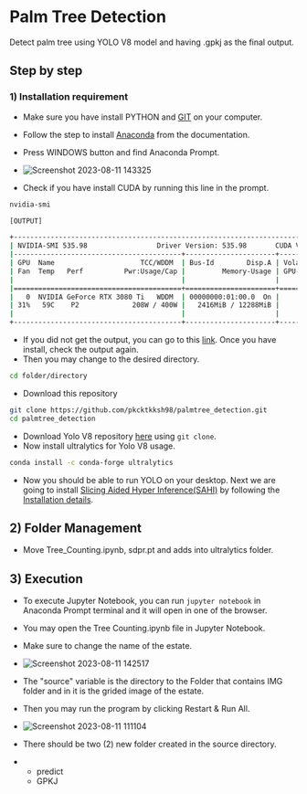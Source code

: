 # Palm Tree Detection
Detect palm tree using YOLO V8 model and having .gpkj as the final output.

## Step by step

### 1) Installation requirement
* Make sure you have install PYTHON and [GIT](https://git-scm.com/downloads) on your computer.
* Follow the step to install [Anaconda](https://docs.anaconda.com/free/anaconda/install/windows/) from the documentation.
* Press WINDOWS button and find Anaconda Prompt.
* ![Screenshot 2023-08-11 143325](https://github.com/pkcktkksh98/palmtree_detection/assets/71068962/9f7bd43a-53cd-4c6c-8fba-4f1c08c52054)
  
* Check if you have install CUDA by running this line in the prompt.

```bash
nvidia-smi
```

```bash
[OUTPUT]

+---------------------------------------------------------------------------------------+
| NVIDIA-SMI 535.98                 Driver Version: 535.98       CUDA Version: 12.2     |
|-----------------------------------------+----------------------+----------------------+
| GPU  Name                     TCC/WDDM  | Bus-Id        Disp.A | Volatile Uncorr. ECC |
| Fan  Temp   Perf          Pwr:Usage/Cap |         Memory-Usage | GPU-Util  Compute M. |
|                                         |                      |               MIG M. |
|=========================================+======================+======================|
|   0  NVIDIA GeForce RTX 3080 Ti   WDDM  | 00000000:01:00.0  On |                  N/A |
| 31%   59C    P2             208W / 400W |   2416MiB / 12288MiB |     54%      Default |
|                                         |                      |                  N/A |
+-----------------------------------------+----------------------+----------------------+
```
* If you did not get the output, you can go to this [link](https://developer.nvidia.com/cuda-downloads?target_os=Windows&target_arch=x86_64&target_version=11&target_type=exe_local). Once you have install, check the output again.
* Then you may change to the desired directory.

```bash
cd folder/directory
```
* Download this repository
```bash
git clone https://github.com/pkcktkksh98/palmtree_detection.git
cd palmtree_detection
```

* Download Yolo V8 repository [here](https://github.com/ultralytics/ultralytics.git) using `git clone`.
* Now install ultralytics for Yolo V8 usage.

```bash
conda install -c conda-forge ultralytics
```

* Now you should be able to run YOLO on your desktop. Next we are going to install [Slicing Aided Hyper Inference(SAHI)](https://github.com/obss/sahi) by following the [Installation details](https://github.com/obss/sahi#installation).

## 2) Folder Management
* Move Tree_Counting.ipynb, sdpr.pt and adds into ultralytics folder.

## 3) Execution
* To execute Jupyter Notebook, you can run `jupyter notebook` in Anaconda Prompt terminal and it will open in one of the browser.
* You may open the Tree Counting.ipynb file in Jupyter Notebook.
* Make sure to change the name of the estate.
* ![Screenshot 2023-08-11 142517](https://github.com/pkcktkksh98/palmtree_detection/assets/71068962/1f35e6ff-22c2-4325-ba83-41c074e1e49d)
* The "source" variable is the directory to the Folder that contains IMG folder and in it is the grided image of the estate.
* Then you may run the program by clicking Restart & Run All.
* ![Screenshot 2023-08-11 111104](https://github.com/pkcktkksh98/palmtree_detection/assets/71068962/1855b82b-a7fc-41ef-8202-a7e32b038180)

* There should be two (2) new folder created in the source directory.
* - predict
  - GPKJ

  


